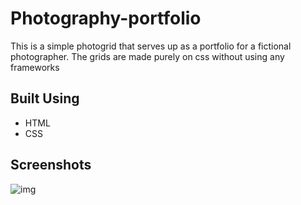 # Photography-portfolio

This is a simple photogrid that serves up as a portfolio for a fictional photographer. The grids are made purely on css without using any frameworks

## Built Using

* HTML
* CSS

## Screenshots

![img](https://i.ibb.co/z2t2Btk/Screenshot-from-2020-03-26-05-30-13.png)